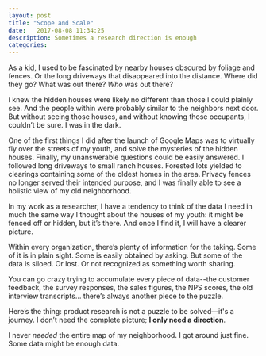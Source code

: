 ```yaml
---
layout: post
title: "Scope and Scale"
date:   2017-08-08 11:34:25
description: Sometimes a research direction is enough
categories:
---
```

As a kid, I used to be fascinated by nearby houses obscured by foliage and fences. Or the long driveways that disappeared into the distance. Where did they go? What was out there? *Who* was out there?

I knew the hidden houses were likely no different than those I could plainly see. And the people within were probably similar to the neighbors next door. But without seeing those houses, and without knowing those occupants, I couldn’t be sure. I was in the dark.

One of the first things I did after the launch of Google Maps was to virtually fly over the streets of my youth, and solve the mysteries of the hidden houses. Finally, my unanswerable questions could be easily answered. I followed long driveways to small ranch houses. Forested lots yielded to clearings containing some of the oldest homes in the area. Privacy fences no longer served their intended purpose, and I was finally able to see a holistic view of my old neighborhood.

In my work as a researcher, I have a tendency to think of the data I need in much the same way I thought about the houses of my youth: it might be fenced off or hidden, but it’s there. And once I find it, I will have a clearer picture.

Within every organization, there’s plenty of information for the taking. Some of it is in plain sight. Some is easily obtained by asking. But some of the data is siloed. Or lost. Or not recognized as something worth sharing.

You can go crazy trying to accumulate every piece of data--the customer feedback, the survey responses, the sales figures, the NPS scores, the old interview transcripts… there’s always another piece to the puzzle.

Here’s the thing: product research is not a puzzle to be solved—it's a journey. I don’t need the complete picture; **I only need a direction**.

I never *needed* the entire map of my neighborhood. I got around just fine. Some data might be enough data.
